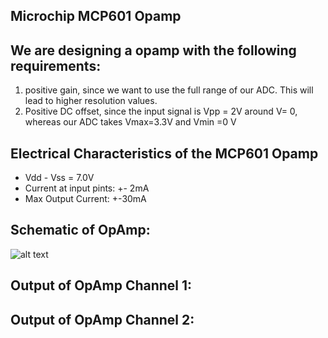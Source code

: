 ## Microchip MCP601 Opamp


## We are designing a opamp with the following requirements:
1.	positive gain, since we want to use the full range of our ADC. This will lead to higher resolution values.
2.	Positive DC offset, since the input signal is Vpp = 2V around V= 0, whereas our ADC takes Vmax=3.3V and Vmin  =0 V 

## Electrical Characteristics of the MCP601 Opamp
*	Vdd - Vss = 7.0V
*	Current at input pints: +- 2mA
*	Max Output Current: +-30mA

## Schematic of OpAmp:
![alt text](https://github.com/hhenryy/E-Design2018/blob/master/images/opAmpSchematic.png)


## Output of OpAmp Channel 1:



## Output of OpAmp Channel 2:
